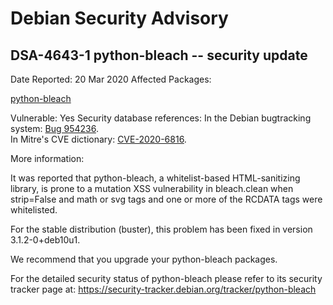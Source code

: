 
Debian Security Advisory
========================


DSA-4643-1 python-bleach -- security update
-------------------------------------------



Date Reported:
20 Mar 2020
Affected Packages:

[python-bleach](https://packages.debian.org/src:python-bleach)

Vulnerable:
Yes
Security database references:
In the Debian bugtracking system: [Bug 954236](https://bugs.debian.org/cgi-bin/bugreport.cgi?bug=954236).  
In Mitre's CVE dictionary: [CVE-2020-6816](https://security-tracker.debian.org/tracker/CVE-2020-6816).  

More information:

It was reported that python-bleach, a whitelist-based HTML-sanitizing
library, is prone to a mutation XSS vulnerability in bleach.clean when
strip=False and math or svg tags and one or more of the RCDATA tags
were whitelisted.


For the stable distribution (buster), this problem has been fixed in
version 3.1.2-0+deb10u1.


We recommend that you upgrade your python-bleach packages.


For the detailed security status of python-bleach please refer to its
security tracker page at:
<https://security-tracker.debian.org/tracker/python-bleach>





